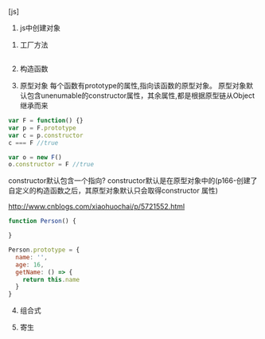 [js]
1. js中创建对象
1) 工厂方法

```js

```
2) 构造函数

3) 原型对象
每个函数有prototype的属性,指向该函数的原型对象。
原型对象默认包含unenumable的constructor属性，其余属性,都是根据原型链从Object继承而来
```js
var F = function() {}
var p = F.prototype
var c = p.constructor
c === F //true

var o = new F()
o.constructor = F //true

```
constructor默认包含一个指向?
constructor默认是在原型对象中的(p166-创建了自定义的构造函数之后，其原型对象默认只会取得constructor 属性)

http://www.cnblogs.com/xiaohuochai/p/5721552.html
```js
function Person() {

}

Person.prototype = {
  name: '',
  age: 16,
  getName: () => {
    return this.name
  }
}
```
4) 组合式

5) 寄生

